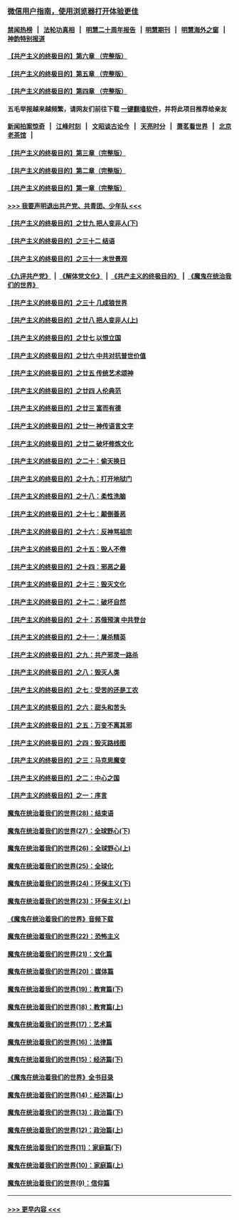 ### [微信用户指南，使用浏览器打开体验更佳](https://github.com/gfw-breaker/banned-news1/blob/master/indexes/wechat-guide.md?t=0)
#### [禁闻热榜](热点新闻.md?t=0)  &nbsp;&nbsp;|&nbsp;&nbsp; [法轮功真相](https://github.com/gfw-breaker/truth/blob/master/README.md?t=0) &nbsp;&nbsp;|&nbsp;&nbsp; [明慧二十周年报告](https://github.com/gfw-breaker/mh-reports/blob/master/README.md?t=0) &nbsp;&nbsp;|&nbsp;&nbsp;[明慧期刊](https://github.com/gfw-breaker/mh-qikan) &nbsp;&nbsp;|&nbsp;&nbsp; [明慧海外之窗](https://github.com/gfw-breaker/mh-news/blob/master/README.md?t=0) &nbsp;&nbsp;|&nbsp;&nbsp; [神韵特别报道](https://github.com/gfw-breaker/mh-news/blob/master/shenyun.md?t=0)
#### [【共产主义的终极目的】第六章 （完整版）](../pages/nsc422/n11428913.md?t=02091011) 
#### [【共产主义的终极目的】第五章 （完整版）](../pages/nsc422/n11428912.md?t=02091011) 
#### [【共产主义的终极目的】第四章 （完整版）](../pages/nsc422/n11428907.md?t=02091011) 
#### 五毛举报越来越频繁，请网友们前往下载 [一键翻墙软件](https://github.com/gfw-breaker/ssr-accounts)，并将此项目推荐给亲友
#### [新闻拍案惊奇](https://github.com/gfw-breaker/banned-news1/blob/master/pages/link4.md) &nbsp;&nbsp;|&nbsp;&nbsp; [江峰时刻](https://github.com/gfw-breaker/banned-news1/blob/master/pages/link4.md) &nbsp;&nbsp;|&nbsp;&nbsp; [文昭谈古论今](https://github.com/gfw-breaker/banned-news1/blob/master/pages/link4.md) &nbsp;&nbsp;|&nbsp;&nbsp; [天亮时分](https://github.com/gfw-breaker/banned-news1/blob/master/pages/link4.md) &nbsp;&nbsp;|&nbsp;&nbsp; [萧茗看世界](https://github.com/gfw-breaker/banned-news1/blob/master/pages/link4.md) &nbsp;&nbsp;|&nbsp;&nbsp; [北京老茶馆](https://github.com/gfw-breaker/banned-news1/blob/master/pages/link4.md) &nbsp;&nbsp;|&nbsp;&nbsp; 
#### [【共产主义的终极目的】第三章（完整版）](../pages/nsc422/n11428848.md?t=02091011) 
#### [【共产主义的终极目的】第二章（完整版）](../pages/nsc422/n11428831.md?t=02091011) 
#### [【共产主义的终极目的】第一章（完整版）](../pages/nsc422/n11417651.md?t=02091011) 
#### [>>> 我要声明退出共产党、共青团、少年队 <<<](https://github.com/begood0513/goodnews/blob/master/quit/letter.md) 
#### [【共产主义的终极目的】之廿九 把人变非人(下)](../pages/nsc422/n11344140.md?t=02091011) 
#### [【共产主义的终极目的】之三十二 结语](../pages/nsc422/n11360535.md?t=02091011) 
#### [【共产主义的终极目的】之三十一 末世景观](../pages/nsc422/n11351129.md?t=02091011) 
#### [《九评共产党》](https://github.com/begood0513/9ping.md/blob/master/README.md) &nbsp;|&nbsp; [《解体党文化》](../../../../jtdwh.md/blob/master/README.md)  &nbsp;|&nbsp; [《共产主义的终极目的》](../../../../gczydzjmd.md/blob/master/README.md) &nbsp;|&nbsp; [《魔鬼在统治我们的世界》](../../../../mgztzwmdsj.md/blob/master/README.md) 
#### [【共产主义的终极目的】之三十 几成狼世界](../pages/nsc422/n11348280.md?t=02091011) 
#### [【共产主义的终极目的】之廿八 把人变非人(上)](../pages/nsc422/n11340492.md?t=02091011) 
#### [【共产主义的终极目的】之廿七 以恨立国](../pages/nsc422/n11336944.md?t=02091011) 
#### [【共产主义的终极目的】之廿六 中共对抗普世价值](../pages/nsc422/n11324785.md?t=02091011) 
#### [【共产主义的终极目的】之廿五 传统艺术颂神](../pages/nsc422/n11296396.md?t=02091011) 
#### [【共产主义的终极目的】之廿四 人伦典范](../pages/nsc422/n11296397.md?t=02091011) 
#### [【共产主义的终极目的】之廿三 富而有德](../pages/nsc422/n11283598.md?t=02091011) 
#### [【共产主义的终极目的】之廿一 神传语言文字](../pages/nsc422/n11263265.md?t=02091011) 
#### [【共产主义的终极目的】之廿二 破坏修炼文化](../pages/nsc422/n11245728.md?t=02091011) 
#### [【共产主义的终极目的】之二十：偷天换日](../pages/nsc422/n11238846.md?t=02091011) 
#### [【共产主义的终极目的】之十九：打开地狱门](../pages/nsc422/n11206376.md?t=02091011) 
#### [【共产主义的终极目的】之十八：柔性洗脑](../pages/nsc422/n11199994.md?t=02091011) 
#### [【共产主义的终极目的】之十七：颠倒善恶](../pages/nsc422/n11179782.md?t=02091011) 
#### [【共产主义的终极目的】之十六：反神骂祖宗](../pages/nsc422/n11166798.md?t=02091011) 
#### [【共产主义的终极目的】之十五：毁人不倦](../pages/nsc422/n11166792.md?t=02091011) 
#### [【共产主义的终极目的】之十四：邪恶之最](../pages/nsc422/n11150249.md?t=02091011) 
#### [【共产主义的终极目的】之十三：毁灭文化](../pages/nsc422/n11135227.md?t=02091011) 
#### [【共产主义的终极目的】之十二：破坏自然](../pages/nsc422/n11135214.md?t=02091011) 
#### [【共产主义的终极目的】之十：苏俄预演 中共登台](../pages/nsc422/n11118424.md?t=02091011) 
#### [【共产主义的终极目的】之十一：屠杀精英](../pages/nsc422/n11118442.md?t=02091011) 
#### [【共产主义的终极目的】之九：共产邪灵一路杀](../pages/nsc422/n11114139.md?t=02091011) 
#### [【共产主义的终极目的】之八：毁灭人类](../pages/nsc422/n11108503.md?t=02091011) 
#### [【共产主义的终极目的】之七：受苦的还是工农](../pages/nsc422/n11101809.md?t=02091011) 
#### [【共产主义的终极目的】之六：甜头和苦头](../pages/nsc422/n11096971.md?t=02091011) 
#### [【共产主义的终极目的】之五：万变不离其邪](../pages/nsc422/n11091285.md?t=02091011) 
#### [【共产主义的终极目的】之四：毁灭路线图](../pages/nsc422/n11086284.md?t=02091011) 
#### [【共产主义的终极目的】之三：马克思魔变](../pages/nsc422/n11061941.md?t=02091011) 
#### [【共产主义的终极目的】之二：中心之国](../pages/nsc422/n11047728.md?t=02091011) 
#### [【共产主义的终极目的】之一：序言](../pages/nsc422/n11086077.md?t=02091011) 
#### [魔鬼在统治着我们的世界(28)：结束语](../pages/nsc422/n10936246.md?t=02091011) 
#### [魔鬼在统治着我们的世界(27)：全球野心(下)](../pages/nsc422/n10928319.md?t=02091011) 
#### [魔鬼在统治着我们的世界(26)：全球野心(上)](../pages/nsc422/n10900318.md?t=02091011) 
#### [魔鬼在统治着我们的世界(25)：全球化](../pages/nsc422/n10788205.md?t=02091011) 
#### [魔鬼在统治着我们的世界(24)：环保主义(下)](../pages/nsc422/n10695307.md?t=02091011) 
#### [魔鬼在统治着我们的世界(23)：环保主义(上)](../pages/nsc422/n10688613.md?t=02091011) 
#### [《魔鬼在统治着我们的世界》音频下载](../pages/nsc422/n10635553.md?t=02091011) 
#### [魔鬼在统治着我们的世界(22)：恐怖主义](../pages/nsc422/n10614727.md?t=02091011) 
#### [魔鬼在统治着我们的世界(21)：文化篇](../pages/nsc422/n10597706.md?t=02091011) 
#### [魔鬼在统治着我们的世界(20)：媒体篇](../pages/nsc422/n10586579.md?t=02091011) 
#### [魔鬼在统治着我们的世界(19)：教育篇(下)](../pages/nsc422/n10564808.md?t=02091011) 
#### [魔鬼在统治着我们的世界(18)：教育篇(上)](../pages/nsc422/n10526970.md?t=02091011) 
#### [魔鬼在统治着我们的世界(17)：艺术篇](../pages/nsc422/n10499093.md?t=02091011) 
#### [魔鬼在统治着我们的世界(16)：法律篇](../pages/nsc422/n10485969.md?t=02091011) 
#### [魔鬼在统治着我们的世界(15)：经济篇(下)](../pages/nsc422/n10469975.md?t=02091011) 
#### [《魔鬼在统治着我们的世界》全书目录](../pages/nsc422/n10464261.md?t=02091011) 
#### [魔鬼在统治着我们的世界(14)：经济篇(上)](../pages/nsc422/n10457370.md?t=02091011) 
#### [魔鬼在统治着我们的世界(13)：政治篇(下)](../pages/nsc422/n10448270.md?t=02091011) 
#### [魔鬼在统治着我们的世界(12)：政治篇(上)](../pages/nsc422/n10444576.md?t=02091011) 
#### [魔鬼在统治着我们的世界(11)：家庭篇(下)](../pages/nsc422/n10440961.md?t=02091011) 
#### [魔鬼在统治着我们的世界(10)：家庭篇(上)](../pages/nsc422/n10435448.md?t=02091011) 
#### [魔鬼在统治着我们的世界(9)：信仰篇](../pages/nsc422/n10432159.md?t=02091011) 

----
#### [ >>> 更早内容 <<< ](../indexes/nsc422-earlier.md)
